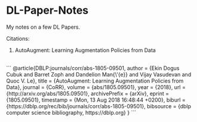# DL-Paper-Notes
My notes on a few DL Papers.

Citations:
<br>
1. AutoAugment: Learning Augmentation Policies from Data
<br>
```
@article{DBLP:journals/corr/abs-1805-09501,
  author    = {Ekin Dogus Cubuk and
               Barret Zoph and
               Dandelion Man{\'{e}} and
               Vijay Vasudevan and
               Quoc V. Le},
  title     = {AutoAugment: Learning Augmentation Policies from Data},
  journal   = {CoRR},
  volume    = {abs/1805.09501},
  year      = {2018},
  url       = {http://arxiv.org/abs/1805.09501},
  archivePrefix = {arXiv},
  eprint    = {1805.09501},
  timestamp = {Mon, 13 Aug 2018 16:48:44 +0200},
  biburl    = {https://dblp.org/rec/bib/journals/corr/abs-1805-09501},
  bibsource = {dblp computer science bibliography, https://dblp.org}
}
```
